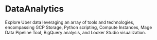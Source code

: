# DataAnalytics
Explore Uber data leveraging an array of tools and technologies, encompassing GCP Storage, Python scripting, Compute Instances, Mage Data Pipeline Tool, BigQuery analysis, and Looker Studio visualization.
